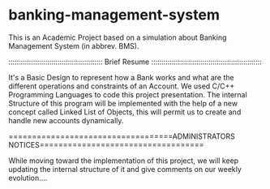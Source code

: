 # banking-management-system
This is an Academic Project based on a simulation about Banking Management System (in abbrev. BMS).


:::::::::::::::::::::::::::::::::::::::::::::: Brief Resume :::::::::::::::::::::::::::::::::::::::::::::::::::::: 

It's a Basic Design to represent how a Bank works and what are the different operations and constraints of an Account. 
We used C/C++ Programming Languages to code this project presentation. The internal Structure of this program will be implemented with the help of a new concept called Linked List of Objects, this will permit us to create and handle new accounts dynamically. 


===================================ADMINISTRATORS NOTICES===================================

While moving toward the implementation of this project, we will keep updating the internal structure of it and give comments on our weekly evolution....
